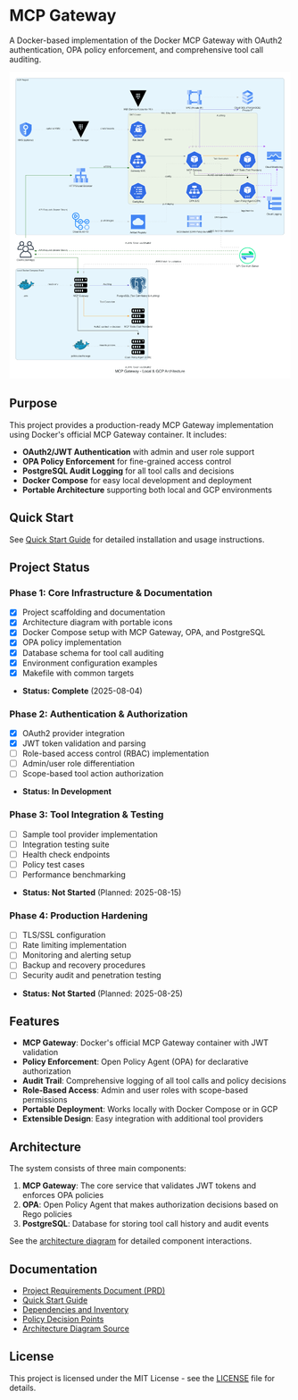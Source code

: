 # MCP Gateway

A Docker-based implementation of the Docker MCP Gateway with OAuth2 authentication, OPA policy enforcement, and comprehensive tool call auditing.

![Architecture Diagram](docs/diagrams/mcp_gateway_architecture.png)

## Purpose

This project provides a production-ready MCP Gateway implementation using Docker's official MCP Gateway container. It includes:

- **OAuth2/JWT Authentication** with admin and user role support
- **OPA Policy Enforcement** for fine-grained access control
- **PostgreSQL Audit Logging** for all tool calls and decisions
- **Docker Compose** for easy local development and deployment
- **Portable Architecture** supporting both local and GCP environments

## Quick Start

See [Quick Start Guide](docs/QUICKSTART.md) for detailed installation and usage instructions.

## Project Status

### Phase 1: Core Infrastructure & Documentation
- [x] Project scaffolding and documentation
- [x] Architecture diagram with portable icons
- [x] Docker Compose setup with MCP Gateway, OPA, and PostgreSQL
- [x] OPA policy implementation
- [x] Database schema for tool call auditing
- [x] Environment configuration examples
- [x] Makefile with common targets
- **Status: Complete** (2025-08-04)

### Phase 2: Authentication & Authorization
- [x] OAuth2 provider integration
- [x] JWT token validation and parsing
- [ ] Role-based access control (RBAC) implementation
- [ ] Admin/user role differentiation
- [ ] Scope-based tool action authorization
- **Status: In Development**

### Phase 3: Tool Integration & Testing
- [ ] Sample tool provider implementation
- [ ] Integration testing suite
- [ ] Health check endpoints
- [ ] Policy test cases
- [ ] Performance benchmarking
- **Status: Not Started** (Planned: 2025-08-15)

### Phase 4: Production Hardening
- [ ] TLS/SSL configuration
- [ ] Rate limiting implementation
- [ ] Monitoring and alerting setup
- [ ] Backup and recovery procedures
- [ ] Security audit and penetration testing
- **Status: Not Started** (Planned: 2025-08-25)

## Features

- **MCP Gateway**: Docker's official MCP Gateway container with JWT validation
- **Policy Enforcement**: Open Policy Agent (OPA) for declarative authorization
- **Audit Trail**: Comprehensive logging of all tool calls and policy decisions
- **Role-Based Access**: Admin and user roles with scope-based permissions
- **Portable Deployment**: Works locally with Docker Compose or in GCP
- **Extensible Design**: Easy integration with additional tool providers

## Architecture

The system consists of three main components:

1. **MCP Gateway**: The core service that validates JWT tokens and enforces OPA policies
2. **OPA**: Open Policy Agent that makes authorization decisions based on Rego policies
3. **PostgreSQL**: Database for storing tool call history and audit events

See the [architecture diagram](docs/diagrams/mcp_gateway_architecture.png) for detailed component interactions.

## Documentation

- [Project Requirements Document (PRD)](docs/PRD.md)
- [Quick Start Guide](docs/QUICKSTART.md)
- [Dependencies and Inventory](docs/dependencies-and-inventory.md)
- [Policy Decision Points](docs/PDP.md)
- [Architecture Diagram Source](docs/diagrams/mcp_gateway_architecture.py)

## License

This project is licensed under the MIT License - see the [LICENSE](LICENSE) file for details.
